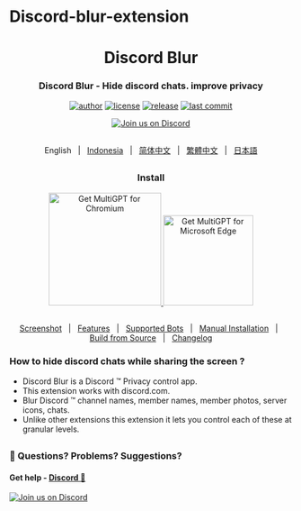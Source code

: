 # Discord-blur-extension


<h1 align="center"> Discord Blur </h1>

<div align="center">

### Discord Blur - Hide discord chats. improve privacy

[![author][author-image]][author-url]
[![license][license-image]][license-url]
[![release][release-image]][release-url]
[![last commit][last-commit-image]][last-commit-url]

[![Join us on Discord](https://invidget.switchblade.xyz/jc4xtF58Ve)](https://discord.gg/jc4xtF58Ve)

##
English &nbsp;&nbsp;|&nbsp;&nbsp; [Indonesia](README_IN.md) &nbsp;&nbsp;|&nbsp;&nbsp; [简体中文](README_ZH-CN.md) &nbsp;&nbsp;|&nbsp;&nbsp; [繁體中文](README_ZH-TW.md) &nbsp;&nbsp;|&nbsp;&nbsp; [日本語](README_JA.md)

##

### Install

<a href="https://chromewebstore.google.com/detail/discord-blur/pbhckjhbhejbgehnfafjobcbjamgjfgm?hl=en">
    <img src="https://user-images.githubusercontent.com/64502893/231991498-8df6dd63-727c-41d0-916f-c90c15127de3.png" width="200" alt="Get MultiGPT for Chromium">    
</a><a href="https://microsoftedge.microsoft.com/addons/detail/behigienpofkafmfefojikiipcnoggde">
    <img src="https://user-images.githubusercontent.com/64502893/231991158-1b54f831-2fdc-43b6-bf9a-f894000e5aa8.png" width="160" alt="Get MultiGPT for Microsoft Edge">
</a>

##

[Screenshot](#-screenshot) &nbsp;&nbsp;|&nbsp;&nbsp; [Features](#-features) &nbsp;&nbsp;|&nbsp;&nbsp; [Supported Bots](#-supported-bots) &nbsp;&nbsp;|&nbsp;&nbsp; [Manual Installation](#-manual-installation) &nbsp;&nbsp;|&nbsp;&nbsp; [Build from Source](#-build-from-source) &nbsp;&nbsp;|&nbsp;&nbsp; [Changelog](#-changelog)

[author-image]: https://img.shields.io/badge/author-ishandutta2007-blue.svg
[author-url]: https://github.com/ishandutta2007
[license-image]: https://img.shields.io/github/license/SingularityLabs-ai/discord-blur-extension-mini?color=blue
[license-url]: https://github.com/SingularityLabs-ai/discord-blur-extension-mini/blob/main/LICENSE
[release-image]: https://img.shields.io/github/v/release/SingularityLabs-ai/discord-blur-extension-mini?color=blue
[release-url]: https://github.com/SingularityLabs-ai/discord-blur-extension-mini/releases/latest
[last-commit-image]: https://img.shields.io/github/last-commit/SingularityLabs-ai/discord-blur-extension-mini?label=last%20commit
[last-commit-url]: https://github.com/SingularityLabs-ai/discord-blur-extension-mini/commits

</div>



### How to hide discord chats while sharing the screen ?

- Discord Blur is a Discord ™ Privacy control app.
- This extension works with discord.com.
- Blur Discord ™ channel names, member names, member photos, server icons, chats.
- Unlike other extensions this extension it lets you control each of these at granular levels.

##

### 🤔 Questions? Problems? Suggestions?

#### Get help - [Discord 💬](https://discord.gg/jc4xtF58Ve)

[![Join us on Discord](https://invidget.switchblade.xyz/jc4xtF58Ve)](https://discord.gg/jc4xtF58Ve)

##
